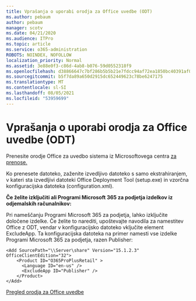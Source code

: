 ```yaml
---
title: Vprašanja o uporabi orodja za Office uvedbe (ODT)
ms.author: pebaum
author: pebaum
manager: scotv
ms.date: 04/21/2020
ms.audience: ITPro
ms.topic: article
ms.service: o365-administration
ROBOTS: NOINDEX, NOFOLLOW
localization_priority: Normal
ms.assetid: 3e88e0f3-c86d-4ab8-b076-59d0552318f9
ms.openlocfilehash: d38866647c7bf286b5b5b21e7fdcc94af72ea1850bc40391af077aa230b8b4fd
ms.sourcegitcommit: b5f7da89a650d2915dc652449623c78be6247175
ms.translationtype: MT
ms.contentlocale: sl-SI
ms.lasthandoff: 08/05/2021
ms.locfileid: "53959699"
---
```

# <a name="questions-about-how-to-use-the-office-deployment-tool-odt"></a>Vprašanja o uporabi orodja za Office uvedbe (ODT)

Prenesite orodje Office za uvedbo sistema iz Microsoftovega centra [za prenose.](https://go.microsoft.com/fwlink/p/?LinkID=626065)
  
Ko prenesete datoteko, zaženite izvedljivo datoteko s samo ekstrahiranjem, v kateri sta izvedljivi datoteki Office Deployment Tool (setup.exe) in vzorčna konfiguracijska datoteka (configuration.xml).
  
 **Če želite izključiti ali Programi Microsoft 365 za podjetja izdelkov iz odjemalskih računalnikov:**
  
Pri nameščanju Programi Microsoft 365 za podjetja, lahko izključite določene izdelke. Če želite to narediti, upoštevajte navodila za namestitev Office z ODT, vendar v konfiguracijsko datoteko vključite element ExcludeApp. Ta konfiguracijska datoteka na primer namesti vse izdelke Programi Microsoft 365 za podjetja, razen Publisher:
  
```
<Add SourcePath="\\Server\share" Version="15.1.2.3" OfficeClientEdition="32">
    <Product ID="O365ProPlusRetail" >
      <Language ID="en-us" />
      <ExcludeApp ID="Publisher" />
    </Product>
</Add>
```

[Pregled orodja za Office uvedbe](https://docs.microsoft.com/deployoffice/overview-office-deployment-tool)
  

